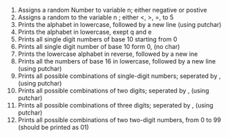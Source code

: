 1. Assigns a random Number to variable n; either negative or postive 
2. Assigns a random to the variable n ; either <, >, =, to 5 
3. Prints the alphabet in lowercase, followed by a new line (using putchar)
4. Prints the alphabet in lowercase, exept q and e
5. Prints all single digit numbers of base 10 starting from 0
6. Prints all single digit number of base 10 form 0, (no char)  
7. Prints the lowercase alphabet in reverse, followed by a new ine 
8. Prints all the numbers of base 16 in lowercase, followed by a new line
(using putchar)
9. Prints all possible combinations of single-digit numbers; seperated by , (using putchar)
10. Prints all possible combinations of two digits; seperated by , (using putchar)
11. Prints all possible combinations of three digits; seperated by , (using putchar)
12. Prints all possible combinations of two two-digit numbers, from 0 to 99 (should be printed as 01) 
